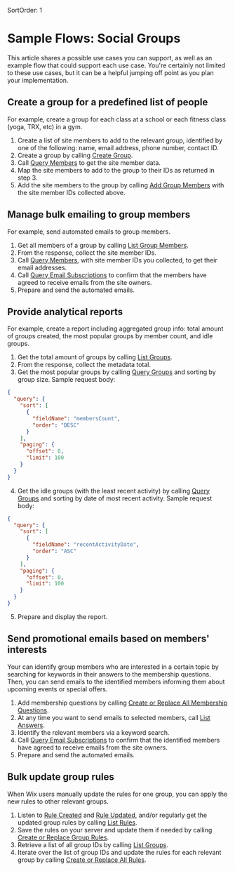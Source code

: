 SortOrder: 1

# Sample Flows: Social Groups

This article shares a possible use cases you can support, as well as an example flow that could support each use case. You're certainly not limited to these use cases, but it can be a helpful jumping off point as you plan your implementation.

## Create a group for a predefined list of people

For example, create a group for each class at a school or each fitness class (yoga, TRX, etc) in a gym.

1. Create a list of site members to add to the relevant group, identified by one of the following: name, email address, phone number, contact ID.
2. Create a group by calling [Create Group](https://dev.wix.com/docs/rest/crm/community/groups/groups/create-group).
3. Call [Query Members](https://dev.wix.com/docs/rest/crm/members-contacts/members/members/query-members) to get the site member data.
4. Map the site members to add to the group to their IDs as returned in step 3.
5. Add the site members to the group by calling [Add Group Members](https://dev.wix.com/docs/rest/crm/community/groups/members/add-group-members) with the site member IDs collected above.

## Manage bulk emailing to group members

For example, send automated emails to group members.

1. Get all members of a group by calling [List Group Members](https://dev.wix.com/docs/rest/crm/community/groups/members/list-group-members).
2. From the response, collect the site member IDs.
3. Call [Query Members](https://dev.wix.com/docs/rest/crm/members-contacts/members/members/query-members), with site member IDs you collected, to get their email addresses.
4. Call [Query Email Subscriptions](https://dev.wix.com/docs/rest/crm/communication/email-subscriptions/query-email-subscriptions) to confirm that the members have agreed to receive emails from the site owners.
5. Prepare and send the automated emails.

## Provide analytical reports

For example, create a report including aggregated group info: total amount of groups created, the most popular groups by member count, and idle groups.

1. Get the total amount of groups by calling [List Groups](https://dev.wix.com/docs/rest/crm/community/groups/groups/list-groups).
2. From the response, collect the metadata total.
3. Get the most popular groups by calling [Query Groups](https://dev.wix.com/api/rest/community/wix-groups/groups/query-groups) and sorting by group size.
   Sample request body:

```json
{
  "query": {
    "sort": [
      {
        "fieldName": "membersCount",
        "order": "DESC"
      }
    ],
    "paging": {
      "offset": 0,
      "limit": 100
    }
  }
}
```

4. Get the idle groups (with the least recent activity) by calling [Query Groups](https://dev.wix.com/api/rest/community/wix-groups/groups/query-groups) and sorting by date of most recent activity.
   Sample request body:


```json
{
  "query": {
    "sort": [
      {
        "fieldName": "recentActivityDate",
        "order": "ASC"
      }
    ],
    "paging": {
      "offset": 0,
      "limit": 100
    }
  }
}
```

5. Prepare and display the report.

## Send promotional emails based on members' interests

Your can identify group members who are interested in a certain topic by searching for keywords in their answers to the membership questions.
Then, you can send emails to the identified members informing them about upcoming events or special offers.

1. Add membership questions by calling [Create or Replace All Membership Questions](https://dev.wix.com/docs/rest/crm/community/groups/membership-questions/create-or-replace-all-membership-questions).
2. At any time you want to send emails to selected members, call [List Answers](https://dev.wix.com/docs/rest/crm/community/groups/membership-questions/list-answers).
3. Identify the relevant members via a keyword search.
4. Call [Query Email Subscriptions](https://dev.wix.com/docs/rest/crm/communication/email-subscriptions/query-email-subscriptions) to confirm that the identified members have agreed to receive emails from the site owners.
5. Prepare and send the automated emails.

## Bulk update group rules

When Wix users manually update the rules for one group, you can apply the new rules to other relevant groups.

1. Listen to [Rule Created](https://dev.wix.com/docs/rest/crm/community/moderation-rules/rule-created) and [Rule Updated](https://dev.wix.com/docs/rest/crm/community/moderation-rules/rule-updated), and/or regularly get the updated group rules by calling [List Rules](https://dev.wix.com/docs/rest/crm/community/groups/rules/list-rules).
2. Save the rules on your server and update them if needed by calling [Create or Replace Group Rules](https://dev.wix.com/docs/rest/crm/community/groups/rules/create-or-replace-all-rules).
3. Retrieve a list of all group IDs by calling [List Groups](https://dev.wix.com/docs/rest/crm/community/groups/groups/list-groups).
4. Iterate over the list of group IDs and update the rules for each relevant group by calling [Create or Replace All Rules](https://dev.wix.com/docs/rest/crm/community/groups/rules/create-or-replace-all-rules).
